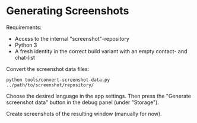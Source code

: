 # Generating Screenshots

Requirements:

- Access to the internal "screenshot"-repository
- Python 3
- A fresh identity in the correct build variant with an empty contact- and chat-list

Convert the screenshot data files:

    python tools/convert-screenshot-data.py ../path/to/screenshot/repository/

Choose the desired language in the app settings. Then press the "Generate
screenshot data" button in the debug panel (under "Storage").

Create screenshots of the resulting window (manually for now).
